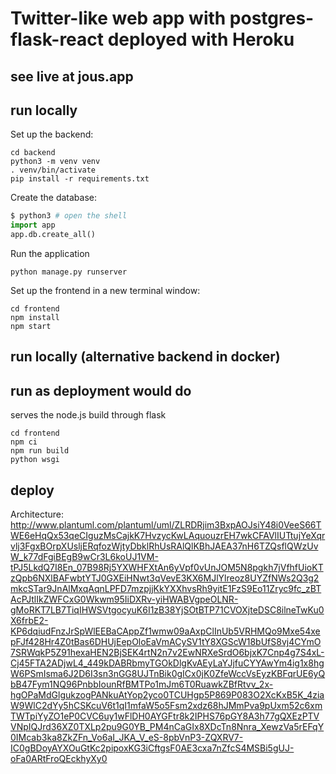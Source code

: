 # Twitter-like web app with postgres-flask-react deployed with Heroku 
see live at jous.app
---

## run locally 

Set up the backend:

```shell
cd backend
python3 -m venv venv
. venv/bin/activate
pip install -r requirements.txt
```

Create the database:
```python
$ python3 # open the shell
import app
app.db.create_all()
```

Run the application
```shell script
python manage.py runserver
```

Set up the frontend in a new terminal window:

```shell
cd frontend
npm install
npm start
```

## run locally (alternative backend in docker)



## run as deployment would do

serves the node.js build through flask

```shell
cd frontend
npm ci 
npm run build
python wsgi
```


## deploy


Architecture:
http://www.plantuml.com/plantuml/uml/ZLRDRjim3BxpAOJsiY48i0VeeS66TWE6eHqQx53qeCIguzMsCajkK7HvzycKwLAquouzrEH7wkCFAVlIUTtujYeXqrvlj3FgxBOrpXUsljERqfozWjtyDbklRhUsRAlQlKBhJAEA37nH6TZQsflQWzUvW_k77dFgiBEgB9wCr3L6koUJ1VM-tPJ5LkdQ7I8En_07B98Rj5YXWHFXtAn6yVpf0vUnJOM5N8pgkh7jVfhfUioKTzQpb6NXlBAFwbtYTJ0GXEiHNwt3qVevE3KX6MJlYlreoz8UYZfNWs2Q3g2mkcSTar9JnAlMxqAqnLPFD7mzpjjKkYXXhvsRh9yitE1FzS9Eo11Zryc9fc_zBTAcPJtlIkZWFCxG0Wkwm95IiDXRv-yiHWABVgpeOLNR-gMoRKT7LB7TiqIHWSVtgocyuK6I1zB38YjSOtBTP71CVOXjteDSC8ilneTwKu0X6frbE2-KP6dqiudFnzJrSpWlEEBaCAppZf1wmw09aAxpClInUb5VRHMQo9Mxe54xepFJf428Hr4Z0tBas6DHUjEepOloEaVmACySV1tY8XGScW18bUfS8vj4CYmO7SRWqkP5Z91hexaHEN2BjSEK4rtN2n7v2EwNRXeSrdO6bjxK7Cnp4g7S4xL-Cj45FTA2ADjwL4_449kDABRbmyTGOkDlgKvAEyLaYJjfuCYYAwYm4ig1x8hgW6PSmIsma6J2D6I3sn3nGG8UJTnBik0gICx0jK0ZfeWccVsEyzKBFqrUE6yQbB47Fym1NQ96PnbbIounRfBMTPo1mJm6T0RuawkZBfRtvv_2x-hgOPaMdGlgukzogPANkuAtYop2yco0TCUHgp5P869P083O2XcKxB5K_4ziaW9WlC2dYy5hCSKcuV6t1qI1mfaW5o5Fsm2xdz68hJMmPva9pUxm52c6xmTWTpiYyZO1eP0CVC6uy1wFlDH0AYGFtr8k2IPHS76pGY8A3h77gQXEzPTVVNpIQJrd36XZ0TXLp2pu9G0YB_PM4nCaGIx8XDcTn8Nnra_XewzVa5rEFqY0IMcab3ka8ZkZFn_Vo6aI_JKA_V_eS-8pbVnP3-ZQXRV7-IC0gBDoyAYXOuGtKc2pipoxKG3iCftgsF0AE3cxa7nZfcS4MSBi5gUJ-oFa0ARtFroQEckhyXy0
